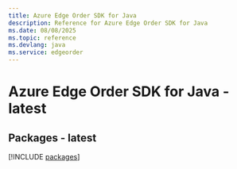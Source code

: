 ```yaml
---
title: Azure Edge Order SDK for Java
description: Reference for Azure Edge Order SDK for Java
ms.date: 08/08/2025
ms.topic: reference
ms.devlang: java
ms.service: edgeorder
---
```

# Azure Edge Order SDK for Java - latest
## Packages - latest
[!INCLUDE [packages](edge-order-index.md)]